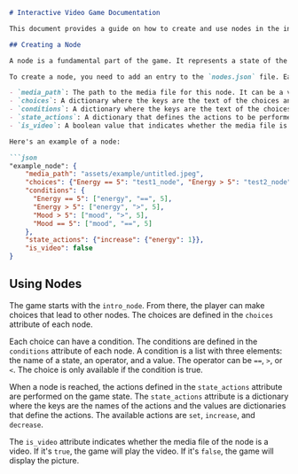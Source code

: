 ```markdown
# Interactive Video Game Documentation

This document provides a guide on how to create and use nodes in the interactive video game.

## Creating a Node

A node is a fundamental part of the game. It represents a state of the game, which can be a video, a picture, or a choice that the player has to make.

To create a node, you need to add an entry to the `nodes.json` file. Each node is represented as a JSON object with the following attributes:

- `media_path`: The path to the media file for this node. It can be a video or a picture.
- `choices`: A dictionary where the keys are the text of the choices and the values are the names of the nodes that these choices lead to.
- `conditions`: A dictionary where the keys are the text of the choices and the values are lists that define the conditions for these choices.
- `state_actions`: A dictionary that defines the actions to be performed on the game state when this node is reached.
- `is_video`: A boolean value that indicates whether the media file is a video.

Here's an example of a node:

```json
"example_node": {
    "media_path": "assets/example/untitled.jpeg",
    "choices": {"Energy == 5": "test1_node", "Energy > 5": "test2_node", "Mood > 5": "test3_node", "Mood == 5": "test4_node", "Example": "example_node", "Picture": "picture_node", "Home": "home_node"},
    "conditions": {
      "Energy == 5": ["energy", "==", 5],
      "Energy > 5": ["energy", ">", 5],
      "Mood > 5": ["mood", ">", 5],
      "Mood == 5": ["mood", "==", 5]
    },
    "state_actions": {"increase": {"energy": 1}},
    "is_video": false
}
```
## Using Nodes

The game starts with the `intro_node`. From there, the player can make choices that lead to other nodes. The choices are defined in the `choices` attribute of each node.

Each choice can have a condition. The conditions are defined in the `conditions` attribute of each node. A condition is a list with three elements: the name of a state, an operator, and a value. The operator can be `==`, `>`, or `<`. The choice is only available if the condition is true.

When a node is reached, the actions defined in the `state_actions` attribute are performed on the game state. The `state_actions` attribute is a dictionary where the keys are the names of the actions and the values are dictionaries that define the actions. The available actions are `set`, `increase`, and `decrease`.

The `is_video` attribute indicates whether the media file of the node is a video. If it's `true`, the game will play the video. If it's `false`, the game will display the picture.